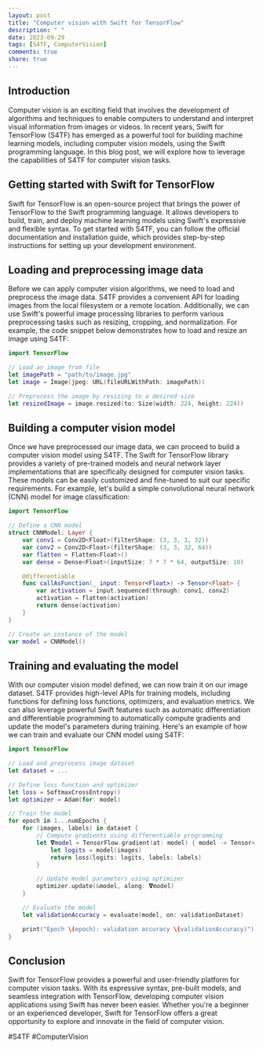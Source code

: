 ```yaml
---
layout: post
title: "Computer vision with Swift for TensorFlow"
description: " "
date: 2023-09-29
tags: [S4TF, ComputerVision]
comments: true
share: true
---
```


## Introduction
Computer vision is an exciting field that involves the development of algorithms and techniques to enable computers to understand and interpret visual information from images or videos. In recent years, Swift for TensorFlow (S4TF) has emerged as a powerful tool for building machine learning models, including computer vision models, using the Swift programming language. In this blog post, we will explore how to leverage the capabilities of S4TF for computer vision tasks.

## Getting started with Swift for TensorFlow
Swift for TensorFlow is an open-source project that brings the power of TensorFlow to the Swift programming language. It allows developers to build, train, and deploy machine learning models using Swift's expressive and flexible syntax. To get started with S4TF, you can follow the official documentation and installation guide, which provides step-by-step instructions for setting up your development environment.

## Loading and preprocessing image data
Before we can apply computer vision algorithms, we need to load and preprocess the image data. S4TF provides a convenient API for loading images from the local filesystem or a remote location. Additionally, we can use Swift's powerful image processing libraries to perform various preprocessing tasks such as resizing, cropping, and normalization. For example, the code snippet below demonstrates how to load and resize an image using S4TF:

```swift
import TensorFlow

// Load an image from file
let imagePath = "path/to/image.jpg"
let image = Image(jpeg: URL(fileURLWithPath: imagePath))

// Preprocess the image by resizing to a desired size
let resizedImage = image.resized(to: Size(width: 224, height: 224))
```

## Building a computer vision model
Once we have preprocessed our image data, we can proceed to build a computer vision model using S4TF. The Swift for TensorFlow library provides a variety of pre-trained models and neural network layer implementations that are specifically designed for computer vision tasks. These models can be easily customized and fine-tuned to suit our specific requirements. For example, let's build a simple convolutional neural network (CNN) model for image classification:

```swift
import TensorFlow

// Define a CNN model
struct CNNModel: Layer {
    var conv1 = Conv2D<Float>(filterShape: (3, 3, 3, 32))
    var conv2 = Conv2D<Float>(filterShape: (3, 3, 32, 64))
    var flatten = Flatten<Float>()
    var dense = Dense<Float>(inputSize: 7 * 7 * 64, outputSize: 10)

    @differentiable
    func callAsFunction(_ input: Tensor<Float>) -> Tensor<Float> {
        var activation = input.sequenced(through: conv1, conv2)
        activation = flatten(activation)
        return dense(activation)
    }
}

// Create an instance of the model
var model = CNNModel()
```

## Training and evaluating the model
With our computer vision model defined, we can now train it on our image dataset. S4TF provides high-level APIs for training models, including functions for defining loss functions, optimizers, and evaluation metrics. We can also leverage powerful Swift features such as automatic differentiation and differentiable programming to automatically compute gradients and update the model's parameters during training. Here's an example of how we can train and evaluate our CNN model using S4TF:

```swift
import TensorFlow

// Load and preprocess image dataset
let dataset = ...

// Define loss function and optimizer
let loss = SoftmaxCrossEntropy()
let optimizer = Adam(for: model)

// Train the model
for epoch in 1...numEpochs {
    for (images, labels) in dataset {
        // Compute gradients using differentiable programming
        let 𝛁model = TensorFlow.gradient(at: model) { model -> Tensor<Float> in
            let logits = model(images)
            return loss(logits: logits, labels: labels)
        }

        // Update model parameters using optimizer
        optimizer.update(&model, along: 𝛁model)
    }

    // Evaluate the model
    let validationAccuracy = evaluate(model, on: validationDataset)

    print("Epoch \(epoch): validation accuracy \(validationAccuracy)")
}
```

## Conclusion
Swift for TensorFlow provides a powerful and user-friendly platform for computer vision tasks. With its expressive syntax, pre-built models, and seamless integration with TensorFlow, developing computer vision applications using Swift has never been easier. Whether you're a beginner or an experienced developer, Swift for TensorFlow offers a great opportunity to explore and innovate in the field of computer vision.

#S4TF #ComputerVision
